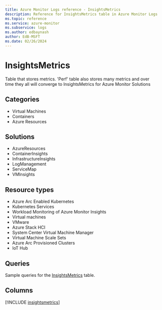 ```yaml
---
title: Azure Monitor Logs reference - InsightsMetrics
description: Reference for InsightsMetrics table in Azure Monitor Logs.
ms.topic: reference
ms.service: azure-monitor
ms.subservice: logs
ms.author: edbaynash
author: EdB-MSFT
ms.date: 02/26/2024
---
```


# InsightsMetrics

Table that stores metrics. 'Perf' table also stores many metrics and over time they all will converge to InsightsMetrics for Azure Monitor Solutions 


## Categories

- Virtual Machines
- Containers
- Azure Resources

## Solutions

- AzureResources
- ContainerInsights
- InfrastructureInsights
- LogManagement
- ServiceMap
- VMInsights

## Resource types

- Azure Arc Enabled Kubernetes
- Kubernetes Services
- Workload Monitoring of Azure Monitor Insights
- Virtual machines
- VMware
- Azure Stack HCI
- System Center Virtual Machine Manager
- Virtual Machine Scale Sets
- Azure Arc Provisioned Clusters
- IoT Hub

## Queries

 Sample queries for the [InsightsMetrics](../queries/insightsmetrics.md) table.


## Columns
  
[!INCLUDE [insightsmetrics](.././tables/includes/insightsmetrics-include.md)]
